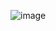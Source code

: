 ![image](https://github.com/heesoo-park/ForCodeKata/assets/80674868/b3997da2-cfd8-4117-b9aa-50466e6aadec)
